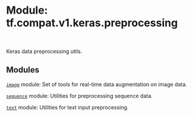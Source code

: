 <div itemscope itemtype="http://developers.google.com/ReferenceObject">
<meta itemprop="name" content="tf.compat.v1.keras.preprocessing" />
<meta itemprop="path" content="Stable" />
</div>

# Module: tf.compat.v1.keras.preprocessing


<table class="tfo-notebook-buttons tfo-api" align="left">
</table>



Keras data preprocessing utils.



## Modules

[`image`](../../../../tf/compat/v1/keras/preprocessing/image.md) module: Set of tools for real-time data augmentation on image data.

[`sequence`](../../../../tf/compat/v1/keras/preprocessing/sequence.md) module: Utilities for preprocessing sequence data.

[`text`](../../../../tf/compat/v1/keras/preprocessing/text.md) module: Utilities for text input preprocessing.




